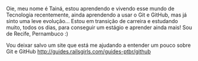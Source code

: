Oie, meu nome é Tainá, estou aprendendo e vivendo esse mundo de Tecnologia recentemente, ainda aprendendo a usar o Git e GitHub, mas já sinto uma leve evolução...
Estou em transição de carreira e estudando muito, todos os dias, para conseguir um estágio e aprender ainda mais!
Sou de Recife, Pernambuco :)

Vou deixar salvo um site que está me ajudando a entender um pouco sobre Git e GitHub  http://guides.railsgirls.com/guides-ptbr/github
